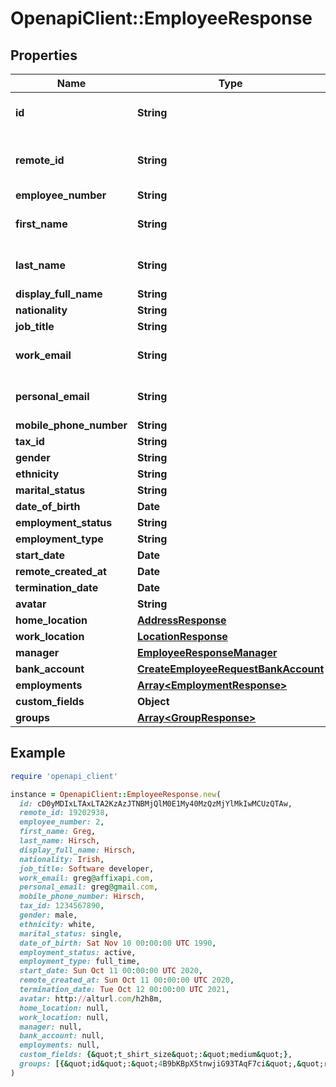 # OpenapiClient::EmployeeResponse

## Properties

| Name | Type | Description | Notes |
| ---- | ---- | ----------- | ----- |
| **id** | **String** | The Affix-assigned id of the individual | [readonly] |
| **remote_id** | **String** | the remote system-assigned id of the individual | [readonly] |
| **employee_number** | **String** |  |  |
| **first_name** | **String** | the first name of the individual |  |
| **last_name** | **String** | the last name of the individual |  |
| **display_full_name** | **String** |  |  |
| **nationality** | **String** |  |  |
| **job_title** | **String** |  |  |
| **work_email** | **String** | the work email of the individual |  |
| **personal_email** | **String** | the personal email of the individual |  |
| **mobile_phone_number** | **String** | +1234567890 |  |
| **tax_id** | **String** |  |  |
| **gender** | **String** |  |  |
| **ethnicity** | **String** |  |  |
| **marital_status** | **String** |  |  |
| **date_of_birth** | **Date** |  |  |
| **employment_status** | **String** |  |  |
| **employment_type** | **String** |  |  |
| **start_date** | **Date** |  |  |
| **remote_created_at** | **Date** |  | [readonly] |
| **termination_date** | **Date** |  |  |
| **avatar** | **String** |  |  |
| **home_location** | [**AddressResponse**](AddressResponse.md) |  |  |
| **work_location** | [**LocationResponse**](LocationResponse.md) |  |  |
| **manager** | [**EmployeeResponseManager**](EmployeeResponseManager.md) |  |  |
| **bank_account** | [**CreateEmployeeRequestBankAccount**](CreateEmployeeRequestBankAccount.md) |  |  |
| **employments** | [**Array&lt;EmploymentResponse&gt;**](EmploymentResponse.md) |  |  |
| **custom_fields** | **Object** |  |  |
| **groups** | [**Array&lt;GroupResponse&gt;**](GroupResponse.md) |  |  |

## Example

```ruby
require 'openapi_client'

instance = OpenapiClient::EmployeeResponse.new(
  id: cD0yMDIxLTAxLTA2KzAzJTNBMjQlM0E1My40MzQzMjYlMkIwMCUzQTAw,
  remote_id: 19202938,
  employee_number: 2,
  first_name: Greg,
  last_name: Hirsch,
  display_full_name: Hirsch,
  nationality: Irish,
  job_title: Software developer,
  work_email: greg@affixapi.com,
  personal_email: greg@gmail.com,
  mobile_phone_number: Hirsch,
  tax_id: 1234567890,
  gender: male,
  ethnicity: white,
  marital_status: single,
  date_of_birth: Sat Nov 10 00:00:00 UTC 1990,
  employment_status: active,
  employment_type: full_time,
  start_date: Sun Oct 11 00:00:00 UTC 2020,
  remote_created_at: Sun Oct 11 00:00:00 UTC 2020,
  termination_date: Tue Oct 12 00:00:00 UTC 2021,
  avatar: http://alturl.com/h2h8m,
  home_location: null,
  work_location: null,
  manager: null,
  bank_account: null,
  employments: null,
  custom_fields: {&quot;t_shirt_size&quot;:&quot;medium&quot;},
  groups: [{&quot;id&quot;:&quot;4B9bKBpX5tnwjiG93TAqF7ci&quot;,&quot;remote_id&quot;:&quot;df6c28e8&quot;,&quot;name&quot;:&quot;backend&quot;,&quot;type&quot;:&quot;team&quot;},{&quot;id&quot;:&quot;132Xpnw2a38aaQG93TAqF7ci&quot;,&quot;remote_id&quot;:&quot;355c65922637&quot;,&quot;name&quot;:&quot;engineering&quot;,&quot;type&quot;:&quot;department&quot;}]
)
```

